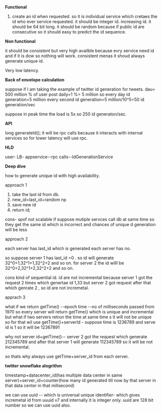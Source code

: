 **Functional**

1) create an id when requested. so it is individual service which cretaes the id who ever service requested.
   it should be integer id.
   increasing id.
   it should be 64 bit long.
   it should be random because if public id are consecutive so it should easy to predict the id sequence.

**Non functional**

it should be consistent but very high availble because evry service need id and if it is dow so nothing will work.
consistent menas it shoud always generate unique id.

Very low latency.

**Back of envelope calculation**

suppose if I am taking the example of twitter id generation for tweets.
dau= 500 million
% of user post daily=1 %= 5 million
so every day id generation=5 million
every second id generation=5 million/10^5=50 id generation/sec

suppose in peak time the load is 5x so 250 id generaton/sec.

**API**

long generateId();
it will be rpc calls because it interacts with internal services so for lower latency will use rpc.

**HLD**

user- LB- appservice--rpc calls--IdGenerationService

**Deep dive**

how to generate unique id with high availability.

approach 1

1) take the last id from db.
2) new_id=last_id+random np
3) save new id
4) return id;

cons- spof
      not scalable if suppose mutiple servces call db at same time so they get the same id which is incorrect and chances of unique d generation will be less

approach 2

each server has last_id which is generated
each server has no.

so suppose server 1 has last_id =0 . so id will generate 32^0+1,32^1+1,32^2+2 and so on.
for server 2 the id willl be 32^0+2,32^1+2,32^2+2 and so on.

cons
kind of sequential id.
id are not incremental because server 1 got the request 2 times which genertae id 1,33 but server 2 got request after that which genrate 2 , so id are not incremetal.


apprach 3

what if we return getTime() --epoch time --no of milliseconds passed from 1970 
so every server will return getTime() which is unique and incremental but what if two servers retrun the time at same time s it will not be unique
so for that wil use getTime()+serverId - suppose time is 1236789 and serve id is 1 so it will be 12367891

why not server id+getTime()-- server 2 got the request which generate 212345789 and after that server 1 will generate 112345789 so it will be not incremental.

so thats why always use getTime+server_id from each server.

**twitter snowflake alogrithm**

timestamp+datacenter_id(has multiple data center in same server)+server_id+counter(how many id generated till now by that server in that data center in that millsecond)

we can use uuid -- which is universal unique identifier- which gives incremetal id from uuuid v7 and internally it is integer only.
uuid are 128 bit number so we can use uuid also.






